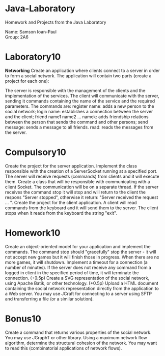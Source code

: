 # Java-Laboratory
 Homework and Projects from the Java Laboratory <br />

Name: Samson Ioan-Paul <br />
Group: 2A6 <br />

# Laboratory10
__Networking__
Create an application where clients connect to a server in order to form a social network. The application will contain two parts (create a project for each one):

The server is responsible with the management of the clients and the implementation of the services.
The client will communicate with the server, sending it commands containing the name of the service and the required parameters. The commands are:
register name: adds a new person to the social network;
login name: establishes a connection between the server and the client;
friend name1 name2 ... namek: adds friendship relations between the person that sends the command and other persons;
send message: sends a message to all friends.
read: reads the messages from the server.

# Compulsory10
Create the project for the server application.
Implement the class responsible with the creation of a ServerSocket running at a specified port. The server will receive requests (commands) from clients and it will execute them.
Create a class that will be responsible with communicating with a client Socket. The communication will be on a separate thread. If the server receives the command stop it will stop and will return to the client the respons "Server stopped", otherwise it return: "Server received the request ... ".
Create the project for the client application.
A client will read commands from the keyboard and it will send them to the server. The client stops when it reads from the keyboard the string "exit".



# Homework10
Create an object-oriented model for your application and implement the commands.
The command stop should "gracefully" stop the server - it will not accept new games but it will finish those in progress. When there are no more games, it will shutdown.
Implement a timeout for a connection (a number of minutes). If the server does not receive any command from a logged in client in the specified period of time, it will terminate the connection.
(+0.5p) Create a SVG representation of the social network, using Apache Batik, or other technology.
(+0.5p) Upload a HTML document containing the social network representation directly from the application to a Web server. You may use JCraft for connecting to a server using SFTP and transferring a file (or a similar solution).


# Bonus10
Create a command that returns various properties of the social network. You may use JGraphT or other library.
Using a maximum network flow algorithm, determine the structural cohesion of the network. You may want to read this (combinatorial applications of network flows).


